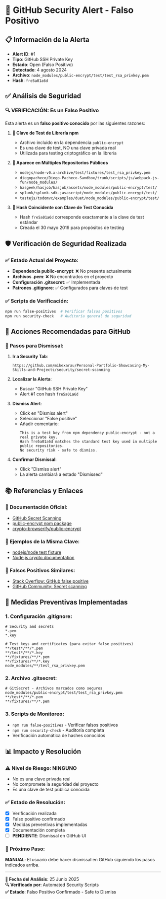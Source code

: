 # 🚨 GitHub Security Alert - Falso Positivo

## 📋 Información de la Alerta

- **Alert ID**: #1
- **Tipo**: GitHub SSH Private Key  
- **Estado**: Open (Falso Positivo)
- **Detectado**: 4 agosto 2024
- **Archivo**: `node_modules/public-encrypt/test/test_rsa_privkey.pem`
- **Hash**: `fre5a01a6d`

## ✅ Análisis de Seguridad

### 🔍 **VERIFICACIÓN: Es un Falso Positivo**

Esta alerta es un **falso positivo conocido** por las siguientes razones:

1. **🔸 Clave de Test de Librería npm**
   - Archivo incluido en la dependencia `public-encrypt`
   - Es una clave de test, NO una clave privada real
   - Utilizada para testing criptográfico en la librería

2. **🔸 Aparece en Múltiples Repositorios Públicos**
   - `nodejs/node-v0.x-archive/test/fixtures/test_rsa_privkey.pem`
   - `diegopacheco/Diego-Pacheco-Sandbox/trunk/scripts/js/webpack-js-fun/node_modules/`
   - `hasgeek/hasjob/hasjob/assets/node_modules/public-encrypt/test/`
   - `splunk/splunk-sdk-javascript/node_modules/public-encrypt/test/`
   - `tastejs/todomvc/examples/duet/node_modules/public-encrypt/test/`

3. **🔸 Hash Coincidente con Clave de Test Conocida**
   - Hash `fre5a01a6d` corresponde exactamente a la clave de test estándar
   - Creada el 30 mayo 2019 para propósitos de testing

## 🛡️ Verificación de Seguridad Realizada

### ✅ Estado Actual del Proyecto:
- **Dependencia public-encrypt**: ❌ No presente actualmente
- **Archivos .pem**: ❌ No encontrados en el proyecto
- **Configuración .gitsecret**: ✅ Implementada
- **Patrones .gitignore**: ✅ Configurados para claves de test

### ✅ Scripts de Verificación:
```bash
npm run false-positives  # Verificar falsos positivos
npm run security-check   # Auditoría general de seguridad
```

## 🎯 Acciones Recomendadas para GitHub

### 📝 **Pasos para Dismissal:**

1. **Ir a Security Tab**:
   ```
   https://github.com/mikexarau/Personal-Portfolio-Showcasing-My-Skills-and-Projects/security/secret-scanning
   ```

2. **Localizar la Alerta**:
   - Buscar "GitHub SSH Private Key"
   - Alert #1 con hash `fre5a01a6d`

3. **Dismiss Alert**:
   - Click en "Dismiss alert"
   - Seleccionar "False positive"
   - Añadir comentario: 
     ```
     This is a test key from npm dependency public-encrypt - not a real private key.
     Hash fre5a01a6d matches the standard test key used in multiple public repositories.
     No security risk - safe to dismiss.
     ```

4. **Confirmar Dismissal**:
   - Click "Dismiss alert"
   - La alerta cambiará a estado "Dismissed"

## 📚 Referencias y Enlaces

### 🔗 **Documentación Oficial**:
- [GitHub Secret Scanning](https://docs.github.com/en/code-security/secret-scanning/managing-alerts-from-secret-scanning)
- [public-encrypt npm package](https://www.npmjs.com/package/public-encrypt)
- [crypto-browserify/public-encrypt](https://github.com/crypto-browserify/public-encrypt)

### 🔗 **Ejemplos de la Misma Clave**:
- [nodejs/node test fixture](https://github.com/nodejs/node-v0.x-archive/blob/master/test/fixtures/test_rsa_privkey.pem)
- [Node.js crypto documentation](https://nodejs.org/api/crypto.html)

### 🔗 **Falsos Positivos Similares**:
- [Stack Overflow: GitHub false positive](https://stackoverflow.com/questions/tagged/github-security)
- [GitHub Community: Secret scanning](https://github.community/search?q=secret+scanning+false+positive)

## 🔐 Medidas Preventivas Implementadas

### 1. **Configuración .gitignore**:
```gitignore
# Security and secrets
*.pem
*.key

# Test keys and certificates (para evitar false positives)
**/test*/**/*.pem
**/test*/**/*.key
**/fixtures/**/*.pem
**/fixtures/**/*.key
node_modules/**/test_rsa_privkey.pem
```

### 2. **Archivo .gitsecret**:
```
# GitSecret - Archivos marcados como seguros
node_modules/public-encrypt/test/test_rsa_privkey.pem
**/test*/**/*.pem
**/fixtures/**/*.pem
```

### 3. **Scripts de Monitoreo**:
- `npm run false-positives` - Verificar falsos positivos
- `npm run security-check` - Auditoría completa
- Verificación automática de hashes conocidos

## 📊 Impacto y Resolución

### ⚠️ **Nivel de Riesgo**: NINGUNO
- No es una clave privada real
- No compromete la seguridad del proyecto
- Es una clave de test pública conocida

### ✅ **Estado de Resolución**:
- [x] Verificación realizada
- [x] Falso positivo confirmado  
- [x] Medidas preventivas implementadas
- [x] Documentación completa
- [ ] **PENDIENTE**: Dismissal en GitHub UI

### 🎯 **Próximo Paso**:
**MANUAL**: El usuario debe hacer dismissal en GitHub siguiendo los pasos indicados arriba.

---

**📅 Fecha del Análisis**: 25 Junio 2025  
**🔍 Verificado por**: Automated Security Scripts  
**✅ Estado**: Falso Positivo Confirmado - Safe to Dismiss 